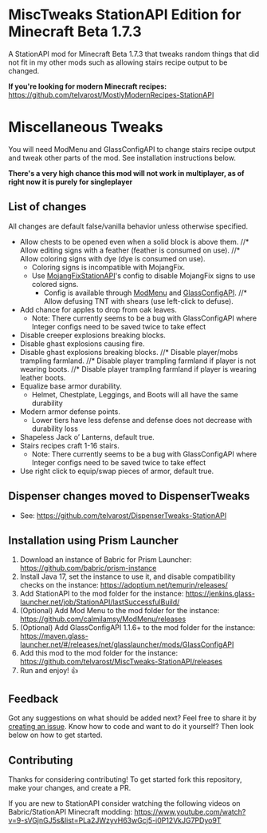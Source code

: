 # MiscTweaks StationAPI Edition for Minecraft Beta 1.7.3

A StationAPI mod for Minecraft Beta 1.7.3 that tweaks random things that did not fit in my other mods such as allowing stairs recipe output to be changed.

**If you're looking for modern Minecraft recipes:** https://github.com/telvarost/MostlyModernRecipes-StationAPI

# Miscellaneous Tweaks

You will need ModMenu and GlassConfigAPI to change stairs recipe output and tweak other parts of the mod. See installation instructions below.

**There's a very high chance this mod will not work in multiplayer, as of right now it is purely for singleplayer**

## List of changes

All changes are default false/vanilla behavior unless otherwise specified.
* Allow chests to be opened even when a solid block is above them.
//* Allow editing signs with a feather (feather is consumed on use).
//* Allow coloring signs with dye (dye is consumed on use).
  * Coloring signs is incompatible with MojangFix.
  * Use [MojangFixStationAPI](https://modrinth.com/mod/misctweaks-stationapi)'s config to disable MojangFix signs to use colored signs.
    * Config is available through [ModMenu](https://modrinth.com/mod/modmenu-beta) and [GlassConfigAPI](https://modrinth.com/mod/glass-config-api).
//* Allow defusing TNT with shears (use left-click to defuse).
* Add chance for apples to drop from oak leaves.
  * Note: There currently seems to be a bug with GlassConfigAPI where Integer configs need to be saved twice to take effect
* Disable creeper explosions breaking blocks.
* Disable ghast explosions causing fire.
* Disable ghast explosions breaking blocks.
//* Disable player/mobs trampling farmland.
//* Disable player trampling farmland if player is not wearing boots.
//* Disable player trampling farmland if player is wearing leather boots.
* Equalize base armor durability.
  * Helmet, Chestplate, Leggings, and Boots will all have the same durability
* Modern armor defense points.
  * Lower tiers have less defense and defense does not decrease with durability loss
* Shapeless Jack o’ Lanterns, default true.
* Stairs recipes craft 1-16 stairs.
  * Note: There currently seems to be a bug with GlassConfigAPI where Integer configs need to be saved twice to take effect
* Use right click to equip/swap pieces of armor, default true.

## Dispenser changes moved to DispenserTweaks
* See: https://github.com/telvarost/DispenserTweaks-StationAPI

## Installation using Prism Launcher

1. Download an instance of Babric for Prism Launcher: https://github.com/babric/prism-instance
2. Install Java 17, set the instance to use it, and disable compatibility checks on the instance: https://adoptium.net/temurin/releases/
3. Add StationAPI to the mod folder for the instance: https://jenkins.glass-launcher.net/job/StationAPI/lastSuccessfulBuild/
4. (Optional) Add Mod Menu to the mod folder for the instance: https://github.com/calmilamsy/ModMenu/releases
5. (Optional) Add GlassConfigAPI 1.1.6+ to the mod folder for the instance: https://maven.glass-launcher.net/#/releases/net/glasslauncher/mods/GlassConfigAPI
6. Add this mod to the mod folder for the instance: https://github.com/telvarost/MiscTweaks-StationAPI/releases
7. Run and enjoy! 👍

## Feedback

Got any suggestions on what should be added next? Feel free to share it by [creating an issue](https://github.com/telvarost/MiscTweaks-StationAPI/issues/new). Know how to code and want to do it yourself? Then look below on how to get started.

## Contributing

Thanks for considering contributing! To get started fork this repository, make your changes, and create a PR. 

If you are new to StationAPI consider watching the following videos on Babric/StationAPI Minecraft modding: https://www.youtube.com/watch?v=9-sVGjnGJ5s&list=PLa2JWzyvH63wGcj5-i0P12VkJG7PDyo9T
